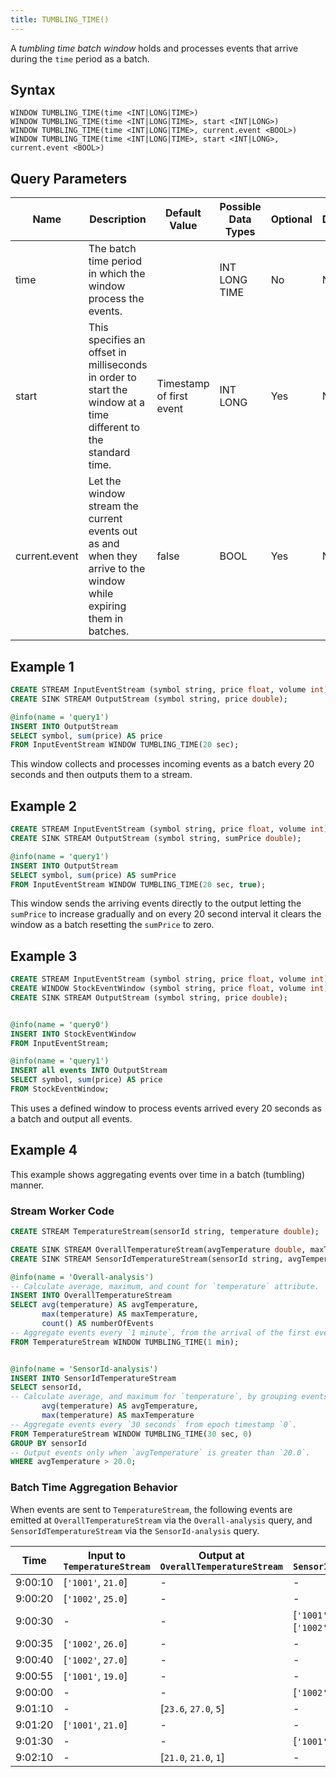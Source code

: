 ```yaml
---
title: TUMBLING_TIME()
---
```


A _tumbling time batch window_ holds and processes events that arrive during the `time` period as a batch.

## Syntax

    WINDOW TUMBLING_TIME(time <INT|LONG|TIME>)
    WINDOW TUMBLING_TIME(time <INT|LONG|TIME>, start <INT|LONG>)
    WINDOW TUMBLING_TIME(time <INT|LONG|TIME>, current.event <BOOL>)
    WINDOW TUMBLING_TIME(time <INT|LONG|TIME>, start <INT|LONG>, current.event <BOOL>)

## Query Parameters

| Name              | Description       | Default Value            | Possible Data Types | Optional | Dynamic |
|--------------|----------------------------------------------------|----------------|----------------|----------|---------|
| time      | The batch time period in which the window process the events.       |          | INT LONG TIME       | No       | No      |
| start      | This specifies an offset in milliseconds in order to start the window at a time different to the standard time.    | Timestamp of first event | INT LONG      | Yes      | No      |
| current.event | Let the window stream the current events out as and when they arrive to the window while expiring them in batches. | false     | BOOL     | Yes      | No      |

## Example 1

```sql
CREATE STREAM InputEventStream (symbol string, price float, volume int);
CREATE SINK STREAM OutputStream (symbol string, price double);

@info(name = 'query1')
INSERT INTO OutputStream
SELECT symbol, sum(price) AS price
FROM InputEventStream WINDOW TUMBLING_TIME(20 sec);
```

This window collects and processes incoming events as a batch every 20 seconds and then outputs them to a stream.

## Example 2

```sql
CREATE STREAM InputEventStream (symbol string, price float, volume int);
CREATE SINK STREAM OutputStream (symbol string, sumPrice double);

@info(name = 'query1')
INSERT INTO OutputStream
SELECT symbol, sum(price) AS sumPrice
FROM InputEventStream WINDOW TUMBLING_TIME(20 sec, true);
```

This window sends the arriving events directly to the output letting the `sumPrice` to increase gradually and on every 20 second interval it clears the window as a batch resetting the `sumPrice` to zero.

## Example 3

```sql
CREATE STREAM InputEventStream (symbol string, price float, volume int);
CREATE WINDOW StockEventWindow (symbol string, price float, volume int) TUMBLING_TIME(20 sec) output all events;
CREATE SINK STREAM OutputStream (symbol string, price double);


@info(name = 'query0')
INSERT INTO StockEventWindow
FROM InputEventStream;

@info(name = 'query1')
INSERT all events INTO OutputStream 
SELECT symbol, sum(price) AS price
FROM StockEventWindow;
```

This uses a defined window to process events arrived every 20 seconds as a batch and output all events.

## Example 4

This example shows aggregating events over time in a batch (tumbling) manner.

### Stream Worker Code

```sql
CREATE STREAM TemperatureStream(sensorId string, temperature double);

CREATE SINK STREAM OverallTemperatureStream(avgTemperature double, maxTemperature double, numberOfEvents long);
CREATE SINK STREAM SensorIdTemperatureStream(sensorId string, avgTemperature double, maxTemperature double);

@info(name = 'Overall-analysis')
-- Calculate average, maximum, and count for `temperature` attribute.
INSERT INTO OverallTemperatureStream
SELECT avg(temperature) AS avgTemperature,
       max(temperature) AS maxTemperature,
       count() AS numberOfEvents
-- Aggregate events every `1 minute`, from the arrival of the first event.
FROM TemperatureStream WINDOW TUMBLING_TIME(1 min);


@info(name = 'SensorId-analysis')
INSERT INTO SensorIdTemperatureStream
SELECT sensorId,
-- Calculate average, and maximum for `temperature`, by grouping events by `sensorId`.
       avg(temperature) AS avgTemperature,
       max(temperature) AS maxTemperature
-- Aggregate events every `30 seconds` from epoch timestamp `0`.
FROM TemperatureStream WINDOW TUMBLING_TIME(30 sec, 0)
GROUP BY sensorId
-- Output events only when `avgTemperature` is greater than `20.0`.
WHERE avgTemperature > 20.0;
```

### Batch Time Aggregation Behavior

When events are sent to `TemperatureStream`, the following events are emitted at `OverallTemperatureStream` via the `Overall-analysis` query, and `SensorIdTemperatureStream` via the `SensorId-analysis` query.

|Time | Input to `TemperatureStream` | Output at `OverallTemperatureStream` | Output at `SensorIdTemperatureStream` |
|---|---|---|---|
| 9:00:10 | [`'1001'`, `21.0`] | - | - |
| 9:00:20 | [`'1002'`, `25.0`] | - | - |
| 9:00:30 | -                  | - | [`'1001'`, `21.0`, `21.0`],[`'1002'`, `25.0`, `25.0`] |
| 9:00:35 | [`'1002'`, `26.0`] | - | - |
| 9:00:40 | [`'1002'`, `27.0`] | - | - |
| 9:00:55 | [`'1001'`, `19.0`] | - | - |
| 9:00:00 | -                  | - | [`'1002'`, `26.5`, `26.0`] |
| 9:01:10 | -                  | [`23.6`, `27.0`, `5`]  | - |
| 9:01:20 | [`'1001'`, `21.0`] | - | - |
| 9:01:30 | -                  | - | [`'1001'`, `21.0`, `21.0`] |
| 9:02:10 | -                  | [`21.0`, `21.0`, `1`]  | - |
